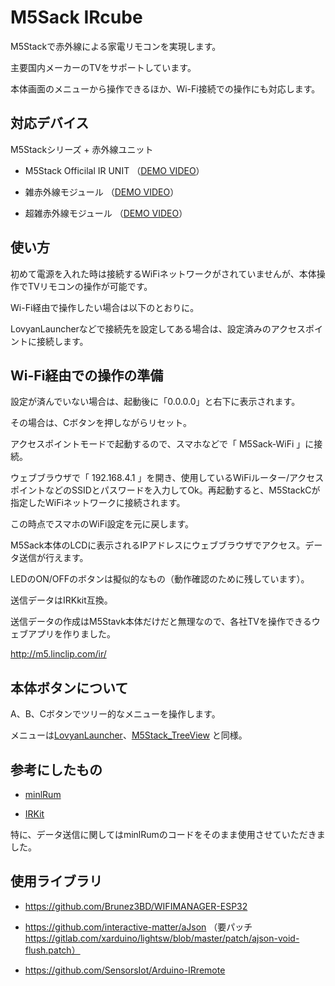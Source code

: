 # M5Sack IRcube

M5Stackで赤外線による家電リモコンを実現します。

主要国内メーカーのTVをサポートしています。

本体画面のメニューから操作できるほか、Wi-Fi接続での操作にも対応します。

## 対応デバイス

M5Stackシリーズ + 赤外線ユニット

* M5Stack Officilal IR UNIT （[DEMO VIDEO](https://www.youtube.com/watch?v=tgQ5H5SedkU)）

* 雑赤外線モジュール （[DEMO VIDEO](https://www.youtube.com/watch?v=6TpuKI1cwZU)）

* 超雑赤外線モジュール （[DEMO VIDEO](https://www.youtube.com/watch?v=v7prP7vNd5k)）


## 使い方

初めて電源を入れた時は接続するWiFiネットワークがされていませんが、本体操作でTVリモコンの操作が可能です。

Wi-Fi経由で操作したい場合は以下のとおりに。

LovyanLauncherなどで接続先を設定してある場合は、設定済みのアクセスポイントに接続します。

## Wi-Fi経由での操作の準備

設定が済んでいない場合は、起動後に「0.0.0.0」と右下に表示されます。

その場合は、Cボタンを押しながらリセット。

アクセスポイントモードで起動するので、スマホなどで「 M5Sack-WiFi 」に接続。

ウェブブラウザで「 192.168.4.1 」を開き、使用しているWiFiルーター/アクセスポイントなどのSSIDとパスワードを入力してOk。再起動すると、M5StackCが指定したWiFiネットワークに接続されます。

この時点でスマホのWiFi設定を元に戻します。

M5Sack本体のLCDに表示されるIPアドレスにウェブブラウザでアクセス。データ送信が行えます。

LEDのON/OFFのボタンは擬似的なもの（動作確認のために残しています）。

送信データはIRKkit互換。

送信データの作成はM5Stavk本体だけだと無理なので、各社TVを操作できるウェブアプリを作りました。

http://m5.linclip.com/ir/


## 本体ボタンについて

A、B、Cボタンでツリー的なメニューを操作します。

メニューは[LovyanLauncher](https://github.com/lovyan03/M5Stack_LovyanLauncher)、[M5Stack_TreeView](https://github.com/lovyan03/M5Stack_TreeView) と同様。


## 参考にしたもの

* [minlRum](https://github.com/9SQ/minIRum)

* [IRKit](http://getirkit.com/)

特に、データ送信に関してはminlRumのコードをそのまま使用させていただきました。

## 使用ライブラリ

* https://github.com/Brunez3BD/WIFIMANAGER-ESP32

* https://github.com/interactive-matter/aJson （要パッチ https://gitlab.com/xarduino/lightsw/blob/master/patch/ajson-void-flush.patch）

* https://github.com/SensorsIot/Arduino-IRremote


